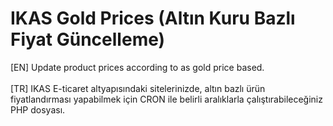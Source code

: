 # IKAS Gold Prices (Altın Kuru Bazlı Fiyat Güncelleme)
[EN] Update product prices according to as gold price based.
<br /><br />
[TR] IKAS E-ticaret altyapısındaki sitelerinizde, altın bazlı ürün fiyatlandırması yapabilmek için CRON ile belirli aralıklarla çalıştırabileceğiniz PHP dosyası.
